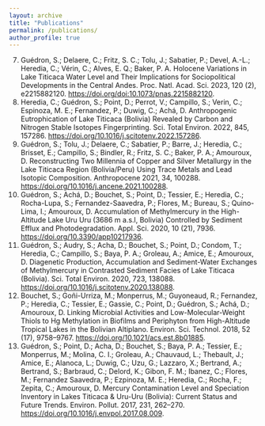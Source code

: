 ```yaml
---
layout: archive
title: "Publications"
permalink: /publications/
author_profile: true
---
```


7.	Guédron, S.; Delaere, C.; Fritz, S. C.; Tolu, J.; Sabatier, P.; Devel, A.-L.; Heredia, C.; Vérin, C.; Alves, E. Q.; Baker, P. A. Holocene Variations in Lake Titicaca Water Level and Their Implications for Sociopolitical Developments in the Central Andes. Proc. Natl. Acad. Sci. 2023, 120 (2), e2215882120. https://doi.org/doi:10.1073/pnas.2215882120.
14.	Heredia, C.; Guédron, S.; Point, D.; Perrot, V.; Campillo, S.; Verin, C.; Espinoza, M. E.; Fernandez, P.; Duwig, C.; Achá, D. Anthropogenic Eutrophication of Lake Titicaca (Bolivia) Revealed by Carbon and Nitrogen Stable Isotopes Fingerprinting. Sci. Total Environ. 2022, 845, 157286. https://doi.org/10.1016/j.scitotenv.2022.157286.
15.	Guédron, S.; Tolu, J.; Delaere, C.; Sabatier, P.; Barre, J.; Heredia, C.; Brisset, E.; Campillo, S.; Bindler, R.; Fritz, S. C.; Baker, P. A.; Amouroux, D. Reconstructing Two Millennia of Copper and Silver Metallurgy in the Lake Titicaca Region (Bolivia/Peru) Using Trace Metals and Lead Isotopic Composition. Anthropocene 2021, 34, 100288. https://doi.org/10.1016/j.ancene.2021.100288.
16.	Guédron, S.; Achá, D.; Bouchet, S.; Point, D.; Tessier, E.; Heredia, C.; Rocha-Lupa, S.; Fernandez-Saavedra, P.; Flores, M.; Bureau, S.; Quino-Lima, I.; Amouroux, D. Accumulation of Methylmercury in the High-Altitude Lake Uru Uru (3686 m a.s.l, Bolivia) Controlled by Sediment Efflux and Photodegradation. Appl. Sci. 2020, 10 (21), 7936. https://doi.org/10.3390/app10217936.
17.	Guédron, S.; Audry, S.; Acha, D.; Bouchet, S.; Point, D.; Condom, T.; Heredia, C.; Campillo, S.; Baya, P. A.; Groleau, A.; Amice, E.; Amouroux, D. Diagenetic Production, Accumulation and Sediment-Water Exchanges of Methylmercury in Contrasted Sediment Facies of Lake Titicaca (Bolivia). Sci. Total Environ. 2020, 723, 138088. https://doi.org/10.1016/j.scitotenv.2020.138088.
18.	Bouchet, S.; Goñi-Urriza, M.; Monperrus, M.; Guyoneaud, R.; Fernandez, P.; Heredia, C.; Tessier, E.; Gassie, C.; Point, D.; Guédron, S.; Achá, D.; Amouroux, D. Linking Microbial Activities and Low-Molecular-Weight Thiols to Hg Methylation in Biofilms and Periphyton from High-Altitude Tropical Lakes in the Bolivian Altiplano. Environ. Sci. Technol. 2018, 52 (17), 9758–9767. https://doi.org/10.1021/acs.est.8b01885.
19.	Guédron, S.; Point, D.; Acha, D.; Bouchet, S.; Baya, P. A.; Tessier, E.; Monperrus, M.; Molina, C. I.; Groleau, A.; Chauvaud, L.; Thebault, J.; Amice, E.; Alanoca, L.; Duwig, C.; Uzu, G.; Lazzaro, X.; Bertrand, A.; Bertrand, S.; Barbraud, C.; Delord, K.; Gibon, F. M.; Ibanez, C.; Flores, M.; Fernandez Saavedra, P.; Ezpinoza, M. E.; Heredia, C.; Rocha, F.; Zepita, C.; Amouroux, D. Mercury Contamination Level and Speciation Inventory in Lakes Titicaca & Uru-Uru (Bolivia): Current Status and Future Trends. Environ. Pollut. 2017, 231, 262–270. https://doi.org/10.1016/j.envpol.2017.08.009.
